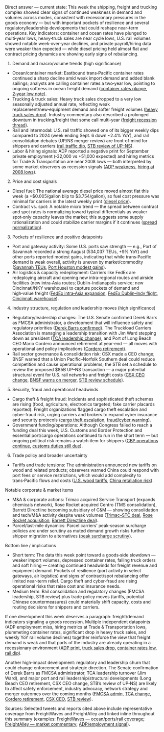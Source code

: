 Direct answer — current state: This week the shipping, freight and trucking complex showed clear signs of continued weakness in demand and volumes across modes, consistent with recessionary pressures in the goods economy — but with important pockets of resilience and several regulatory/leadership developments that could reshape near-term operations. Key indicators: container and ocean rates have plunged to multi‑year lows, heavy‑truck sales are near cycle lows, U.S. rail volumes showed notable week‑over‑year declines, and private payroll/hiring data were weaker than expected — while diesel pricing held almost flat and contract pricing dynamics are showing early signs of rebalancing.

1) Demand and macro/volume trends (high significance)
- Ocean/container market: Eastbound trans‑Pacific container rates continued a sharp decline amid weak import demand and added blank sailings; analysts are calling container rates a two‑year low, pointing to ongoing softness in ocean freight demand ([container rates plunge](https://x.com/FreightWaves/status/1973434867292512273), [2‑year low note](https://x.com/FreightAlley/status/1973342182875734032)).
- Trucking & truck sales: Heavy truck sales dropped to a very low seasonally adjusted annual rate, reflecting weak replacement/new‑equipment demand and softer freight volumes ([heavy truck sales drop](https://x.com/FreightAlley/status/1974178587944366303)). Industry commentary also described a prolonged downturn in trucking/freight that some call multi‑year ([freight recession thread](https://x.com/FreightAlley/status/1974179298765656449)).
- Rail and intermodal: U.S. rail traffic showed one of its bigger weekly dips compared to 2024 (week ending Sept. 6 down ~2.4% YoY), and rail consolidation debates (UP/NS merger review) are front‑of‑mind for shippers and carriers ([rail traffic dip](https://x.com/FreightWaves/status/1973771179354694020), [STB review of UP–NS](https://x.com/FreightWaves/status/1972644454444982610)).
- Labor & hiring signals: ADP reported a negative print for September private employment (‑32,000 vs +51,000 expected) and hiring metrics for Trade & Transportation are near 2008 lows — both interpreted by some market observers as recession signals ([ADP weakness](https://x.com/SpencerHakimian/status/1973385502184137115), [hiring at 2008 lows](https://x.com/SpencerHakimian/status/1973197450535117057)).

2) Price and cost signals
- Diesel fuel: The national average diesel price moved almost flat this week (a +$0.005/gallon blip to $3.754/gallon), so fuel cost pressure was minimal for carriers in the latest weekly print ([diesel price](https://x.com/FreightWaves/status/1973071506059018620)).
- Contract vs. spot: A notable micro trend — the spread between contract and spot rates is normalizing toward typical differentials as weaker spot‑only capacity leaves the market; this suggests some supply rationalization and could stabilize carrier margins if it continues ([spread normalization](https://x.com/FreightAlley/status/1972473405799870763)).

3) Pockets of resilience and positive datapoints
- Port and gateway activity: Some U.S. ports saw strength — e.g., Port of Savannah recorded a strong August (534,037 TEUs, +9% YoY) and other ports reported modest gains, indicating that while trans‑Pacific demand is weak overall, activity is uneven by market/commodity ([Savannah TEUs](https://x.com/FreightWaves/status/1973488841903178148), [Port Houston modest gains](https://x.com/FreightWaves/status/1972684602851418554)).
- Air logistics & capacity redeployment: Carriers like FedEx are redeploying aircraft and opening new intra‑regional routes and airside facilities (new intra‑Asia routes; Dublin–Indianapolis service; new Cincinnati/NKY warehouse) to capture pockets of demand and high‑value freight ([FedEx intra‑Asia expansion](https://x.com/FreightWaves/status/1974156137533485141), [FedEx Dublin–Indy flight](https://x.com/FreightWaves/status/1973039772097458220), [Cincinnati warehouse](https://x.com/FreightWaves/status/1973728460397834506)).

4) Industry structure, regulation and leadership moves (high significance)
- Regulatory/leadership changes: The U.S. Senate confirmed Derek Barrs as FMCSA administrator, a development that will influence safety and regulatory priorities ([Derek Barrs confirmed](https://x.com/FreightWaves/status/1974208321813893132)). The Truckload Carriers Association is managing a leadership transition with Jim Ward stepping down as president ([TCA leadership change](https://x.com/FreightWaves/status/1974229007211098511)), and Port of Long Beach CEO Mario Cordero announced retirement at year‑end — all moves with operational and policy implications ([Cordero retirement](https://x.com/FreightWaves/status/1974228854735515988)).
- Rail sector governance & consolidation risk: CSX made a CEO change; BNSF warned that a Union Pacific–Norfolk Southern deal could reduce competition and cause operational problems; the STB set a schedule to review the proposed $85B UP–NS transaction — a major potential structural event for U.S. rail networks and freight costs ([CSX CEO change](https://x.com/FreightWaves/status/1972664274892816771), [BNSF warns on merger](https://x.com/FreightWaves/status/1973369222395736191), [STB review schedule](https://x.com/FreightWaves/status/1972644454444982610)).

5) Security, fraud and operational headwinds
- Cargo theft & freight fraud: Incidents and sophisticated theft schemes are rising (food, agriculture, electronics targeted; fake carrier placards reported). Freight organizations flagged cargo theft escalation and cyber‑fraud risk, urging carriers and brokers to expand cyber insurance and security protocols ([cargo theft escalation](https://x.com/FreightAlley/status/1972474741618520128), [fraud/cyber warning](https://x.com/FreightWaves/status/1974094013029310806)).
- Government funding/operations: Although Congress failed to reach a funding deal this week, U.S. Customs and Border Protection and essential port/cargo operations continued to run in the short term — but ongoing political risk remains a watch item for shippers ([CBP operations continue](https://x.com/FreightWaves/status/1973410631639294422), [customs duties still due](https://x.com/typesfast/status/1973404578294145344)).

6) Trade policy and broader uncertainty
- Tariffs and trade tensions: The administration announced new tariffs on wood and related products; observers warned China could respond with port fees or service restrictions, which would add complexity to trans‑Pacific flows and costs ([U.S. wood tariffs](https://x.com/FreightWaves/status/1973113026036277433), [China retaliation risk](https://x.com/FreightWaves/status/1973104155867623813)).

Notable corporate & market items
- M&A & corporate actions: Trimac acquired Service Transport (expands chemicals network), Rose Rocket acquired Centro (TMS consolidation), Barrett Directline becoming subsidiary of C&M — showing consolidation and tech/M&A activity despite weak volumes ([Trimac–STC deal](https://x.com/FreightWaves/status/1973771425954582731), [Rose Rocket acquisition](https://x.com/FreightWaves/status/1972707727336935897), [Barrett Directline deal](https://x.com/FreightWaves/status/1973434966286422119)).
- Parcel/last‑mile dynamics: Parcel carriers’ peak‑season surcharge policies are under scrutiny as muted demand growth risks further shipper migration to alternatives ([peak surcharge scrutiny](https://x.com/FreightWaves/status/1972669458305933513)).

Bottom line / implications
- Short term: The data this week point toward a goods‑side slowdown — weaker import volumes, depressed container rates, falling truck orders and soft hiring — creating continued headwinds for freight revenue and equipment demand. Pockets of resilience (port activity in select gateways, air logistics) and signs of contract/spot rebalancing offer limited near‑term relief. Cargo theft and cyber‑fraud are rising operational risks that raise cost and insurance needs.
- Medium term: Rail consolidation and regulatory changes (FMCSA leadership, STB review) plus trade policy moves (tariffs, potential Chinese countermeasures) could materially shift capacity, costs and routing decisions for shippers and carriers.

If one development this week deserves a paragraph: freight/demand indicators signaling a goods recession. Multiple independent datapoints (ADP employment miss, hiring metrics at Trade & Transportation lows, plummeting container rates, significant drop in heavy truck sales, and weekly YoY rail volume declines) together reinforce the view that freight demand is weak and that parts of the industry are already operating in a recessionary environment ([ADP print](https://x.com/SpencerHakimian/status/1973385502184137115), [truck sales drop](https://x.com/FreightAlley/status/1974178587944366303), [container rates low](https://x.com/FreightAlley/status/1973342182875734032), [rail dip](https://x.com/FreightWaves/status/1973771179354694020)).

Another high‑impact development: regulatory and leadership churn that could change enforcement and strategic direction. The Senate confirmation of Derek Barrs as FMCSA administrator, TCA leadership turnover (Jim Ward), and major port and rail leadership/structural developments (Long Beach CEO retirement, CSX CEO change, STB’s review of UP‑NS) are likely to affect safety enforcement, industry advocacy, network strategy and merger outcomes over the coming months ([FMCSA admin](https://x.com/FreightWaves/status/1974208321813893132), [TCA change](https://x.com/FreightWaves/status/1974229007211098511), [Cordero retirement](https://x.com/FreightWaves/status/1974228854735515988), [CSX CEO](https://x.com/FreightWaves/status/1972664274892816771), [STB review](https://x.com/FreightWaves/status/1972644454444982610)).

Sources: Selected tweets and reports cited above include representative coverage from FreightWaves and FreightAlley and linked inline throughout this summary (examples: [FreightWaves — ocean/ports/rail coverage](https://x.com/FreightWaves/status/1973434867292512273); [FreightAlley — market commentary](https://x.com/FreightAlley/status/1973342182875734032); [ADP/employment signal](https://x.com/SpencerHakimian/status/1973385502184137115)).
